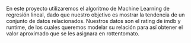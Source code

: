 En este proyecto utilizaremos el algoritmo de Machine Learning de regresión lineal, 
dado que nuestro objetivo es mostrar la tendencia de un conjunto de datos relacionados. 
Nuestros datos son el rating de imdb y runtime, de los cuales queremos modelar su relación 
para así obtener el valor aproximado que se les asignara en rottentomato.

